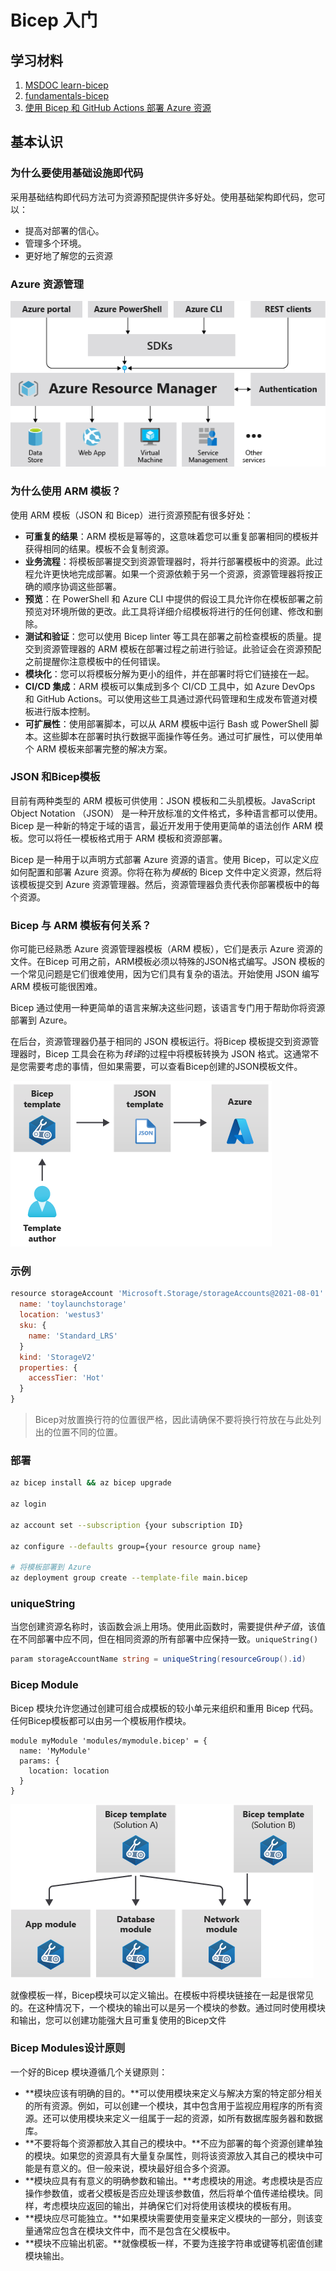 
# Bicep 入门

## 学习材料
1. [MSDOC learn-bicep](https://docs.microsoft.com/en-us/azure/azure-resource-manager/bicep/learn-bicep)
2. [fundamentals-bicep](https://docs.microsoft.com/en-us/learn/paths/fundamentals-bicep/)
3. [使用 Bicep 和 GitHub Actions 部署 Azure 资源](https://docs.microsoft.com/en-us/learn/paths/bicep-github-actions/)


## 基本认识
### 为什么要使用基础设施即代码

采用基础结构即代码方法可为资源预配提供许多好处。使用基础架构即代码，您可以：

- 提高对部署的信心。
- 管理多个环境。
- 更好地了解您的云资源



### Azure 资源管理

![Diagram showing Azure Resource Manager accepting requests from all Azure clients and libraries.](.\imgs\azure-resource-manager.png)



### 为什么使用 ARM 模板？

使用 ARM 模板（JSON 和 Bicep）进行资源预配有很多好处：

- **可重复的结果**：ARM 模板是幂等的，这意味着您可以重复部署相同的模板并获得相同的结果。模板不会复制资源。
- **业务流程**：将模板部署提交到资源管理器时，将并行部署模板中的资源。此过程允许更快地完成部署。如果一个资源依赖于另一个资源，资源管理器将按正确的顺序协调这些部署。
- **预览**：在 PowerShell 和 Azure CLI 中提供的假设工具允许你在模板部署之前预览对环境所做的更改。此工具将详细介绍模板将进行的任何创建、修改和删除。
- **测试和验证**：您可以使用 Bicep linter 等工具在部署之前检查模板的质量。提交到资源管理器的 ARM 模板在部署过程之前进行验证。此验证会在资源预配之前提醒你注意模板中的任何错误。
- **模块化**：您可以将模板分解为更小的组件，并在部署时将它们链接在一起。
- **CI/CD 集成**：ARM 模板可以集成到多个 CI/CD 工具中，如 Azure DevOps 和 GitHub Actions。可以使用这些工具通过源代码管理和生成发布管道对模板进行版本控制。
- **可扩展性**：使用部署脚本，可以从 ARM 模板中运行 Bash 或 PowerShell 脚本。这些脚本在部署时执行数据平面操作等任务。通过可扩展性，可以使用单个 ARM 模板来部署完整的解决方案。

### JSON 和Bicep模板

目前有两种类型的 ARM 模板可供使用：JSON 模板和二头肌模板。JavaScript Object Notation （JSON） 是一种开放标准的文件格式，多种语言都可以使用。Bicep 是一种新的特定于域的语言，最近开发用于使用更简单的语法创作 ARM 模板。您可以将任一模板格式用于 ARM 模板和资源部署。

Bicep 是一种用于以声明方式部署 Azure 资源的语言。使用 Bicep，可以定义应如何配置和部署 Azure 资源。你将在称为*模板*的 Bicep 文件中定义资源，然后将该模板提交到 Azure 资源管理器。然后，资源管理器负责代表你部署模板中的每个资源。

### Bicep 与 ARM 模板有何关系？

你可能已经熟悉 Azure 资源管理器模板（ARM 模板），它们是表示 Azure 资源的文件。在Bicep 可用之前，ARM模板必须以特殊的JSON格式编写。JSON 模板的一个常见问题是它们很难使用，因为它们具有复杂的语法。开始使用 JSON 编写 ARM 模板可能很困难。

Bicep 通过使用一种更简单的语言来解决这些问题，该语言专门用于帮助你将资源部署到 Azure。

在后台，资源管理器仍基于相同的 JSON 模板运行。将Bicep 模板提交到资源管理器时，Bicep 工具会在称为*转译*的过程中将模板转换为 JSON 格式。这通常不是您需要考虑的事情，但如果需要，可以查看Bicep创建的JSON模板文件。

![Diagram that shows a template author, a Bicep template, an emitted JSON template, and a deployment to Azure.](.\imgs\bicep-to-json.png)

### 示例

~~~js
resource storageAccount 'Microsoft.Storage/storageAccounts@2021-08-01' = {
  name: 'toylaunchstorage'
  location: 'westus3'
  sku: {
    name: 'Standard_LRS'
  }
  kind: 'StorageV2'
  properties: {
    accessTier: 'Hot'
  }
}
~~~



> Bicep对放置换行符的位置很严格，因此请确保不要将换行符放在与此处列出的位置不同的位置。



### 部署

~~~bash
az bicep install && az bicep upgrade

az login

az account set --subscription {your subscription ID}

az configure --defaults group={your resource group name}

# 将模板部署到 Azure
az deployment group create --template-file main.bicep
~~~

### uniqueString

当您创建资源名称时，该函数会派上用场。使用此函数时，需要提供*种子值*，该值在不同部署中应不同，但在相同资源的所有部署中应保持一致。`uniqueString()`

~~~c#
param storageAccountName string = uniqueString(resourceGroup().id)
~~~



### Bicep Module

Bicep 模块允许您通过创建可组合成模板的较小单元来组织和重用 Bicep 代码。任何Bicep模板都可以由另一个模板用作模块。

~~~
module myModule 'modules/mymodule.bicep' = {
  name: 'MyModule'
  params: {
    location: location
  }
}
~~~



![Diagram that shows a template for solution A referencing three modules - application, database, and networking. The networking module is then reused in another template for solution B.](.\imgs\bicep-templates-modules.png)



就像模板一样，Bicep模块可以定义输出。在模板中将模块链接在一起是很常见的。在这种情况下，一个模块的输出可以是另一个模块的参数。通过同时使用模块和输出，您可以创建功能强大且可重复使用的Bicep文件

### Bicep Modules设计原则

一个好的Bicep 模块遵循几个关键原则：

- **模块应该有明确的目的。**可以使用模块来定义与解决方案的特定部分相关的所有资源。例如，可以创建一个模块，其中包含用于监视应用程序的所有资源。还可以使用模块来定义一组属于一起的资源，如所有数据库服务器和数据库。
- **不要将每个资源都放入其自己的模块中。**不应为部署的每个资源创建单独的模块。如果您的资源具有大量复杂属性，则将该资源放入其自己的模块中可能是有意义的。但一般来说，模块最好组合多个资源。
- **模块应具有有意义的明确参数和输出。**考虑模块的用途。考虑模块是否应操作参数值，或者父模板是否应处理该参数值，然后将单个值传递给模块。同样，考虑模块应返回的输出，并确保它们对将使用该模块的模板有用。
- **模块应尽可能独立。**如果模块需要使用变量来定义模块的一部分，则该变量通常应包含在模块文件中，而不是包含在父模板中。
- **模块不应输出机密。**就像模板一样，不要为连接字符串或键等机密值创建模块输出。